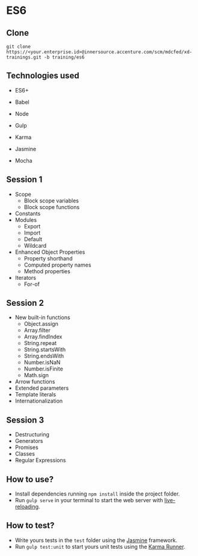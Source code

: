 # ES6

## Clone

`git clone  https://<your.enterprise.id>@innersource.accenture.com/scm/mdcfed/xd-trainings.git -b training/es6`

## Technologies used
- ES6+
- Babel

- Node

- Gulp

- Karma
- Jasmine
- Mocha

## Session 1
- Scope
    - Block scope variables
    - Block scope functions
- Constants
- Modules
    - Export
    - Import
    - Default
    - Wildcard
- Enhanced Object Properties
    - Property shorthand
    - Computed property names
    - Method properties
- Iterators
    - For-of

## Session 2
- New built-in functions
    - Object.assign
    - Array.filter
    - Array.findIndex
    - String.repeat
    - String.startsWith
    - String.endsWith
    - Number.isNaN
    - Number.isFinite
    - Math.sign
- Arrow functions
- Extended parameters
- Template literals
- Internationalization

## Session 3
- Destructuring
- Generators
- Promises
- Classes
- Regular Expressions


## How to use?
- Install dependencies running ```npm install``` inside the project folder.
- Run ```gulp serve``` in your terminal to start the web server with [live-reloading](http://www.browsersync.io/docs/api/#api-reload).

## How to test?
- Write yours tests in the ```test``` folder using the [Jasmine](http://jasmine.github.io/2.1/introduction.html) framework.
- Run ```gulp test:unit``` to start yours unit tests using the [Karma Runner](http://karma-runner.github.io/0.13/index.html).
